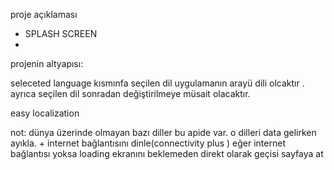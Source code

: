 proje açıklaması

- SPLASH SCREEN 
- 





projenin altyapısı: 

seleceted language kısmınfa seçilen dil uygulamanın arayü dili olcaktır .
 ayrıca seçilen dil sonradan değiştirilmeye müsait olacaktır.

 easy localization
 

 not: dünya üzerinde olmayan bazı diller bu apide var. o dilleri data gelirken ayıkla. +
 internet bağlantısını dinle(connectivity plus ) eğer internet bağlantısı yoksa loading ekranını beklemeden direkt olarak geçisi sayfaya at
 